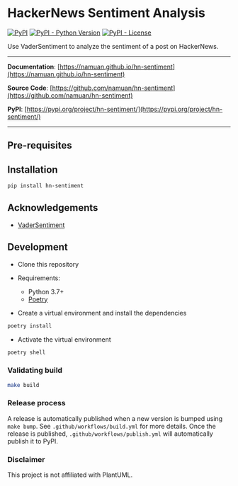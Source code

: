 # HackerNews Sentiment Analysis

[![PyPI](https://img.shields.io/pypi/v/hn-sentiment?style=flat-square)](https://pypi.python.org/pypi/hn-sentiment/)
[![PyPI - Python Version](https://img.shields.io/pypi/pyversions/hn-sentiment?style=flat-square)](https://pypi.python.org/pypi/hn-sentiment/)
[![PyPI - License](https://img.shields.io/pypi/l/hn-sentiment?style=flat-square)](https://pypi.python.org/pypi/hn-sentiment/)

Use VaderSentiment to analyze the sentiment of a post on HackerNews.

---

**Documentation**: [https://namuan.github.io/hn-sentiment](https://namuan.github.io/hn-sentiment)

**Source Code**: [https://github.com/namuan/hn-sentiment](https://github.com/namuan/hn-sentiment)

**PyPI**: [https://pypi.org/project/hn-sentiment/](https://pypi.org/project/hn-sentiment/)

---

## Pre-requisites



## Installation

```sh
pip install hn-sentiment
```

## Acknowledgements

- [VaderSentiment](https://example.org)

## Development

* Clone this repository
* Requirements:
  * Python 3.7+
  * [Poetry](https://python-poetry.org/)

* Create a virtual environment and install the dependencies
```sh
poetry install
```

* Activate the virtual environment
```sh
poetry shell
```

### Validating build
```sh
make build
```

### Release process
A release is automatically published when a new version is bumped using `make bump`.
See `.github/workflows/build.yml` for more details.
Once the release is published, `.github/workflows/publish.yml` will automatically publish it to PyPI.

### Disclaimer

This project is not affiliated with PlantUML.
